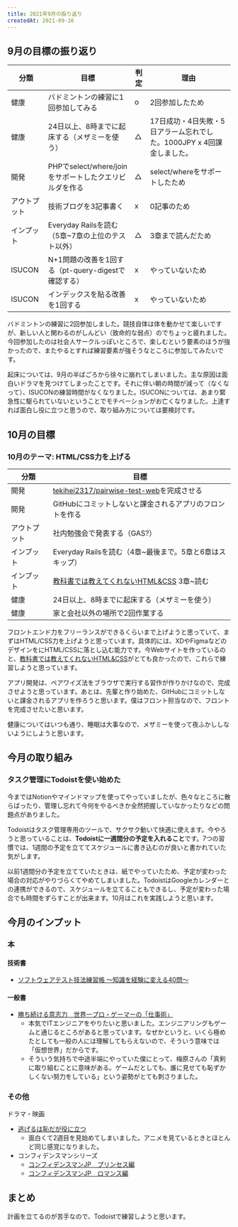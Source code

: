 ```yaml
---
title: 2021年9月の振り返り
createdAt: 2021-09-26
---
```


## 9月の目標の振り返り

| 分類         | 目標                                                   | 判定 | 理由                                                                  |
| ------------ | ------------------------------------------------------ | ---- | --------------------------------------------------------------------- |
| 健康         | バドミントンの練習に1回参加してみる                    | o    | 2回参加したため                                                       |
| 健康         | 24日以上、8時までに起床する（メザミーを使う）          | △    | 17日成功・4日失敗・5日アラーム忘れでした。1000JPY x 4回課金しました。 |
| 開発         | PHPでselect/where/joinをサポートしたクエリビルダを作る | △    | select/whereをサポートしたため                                        |
| アウトプット | 技術ブログを3記事書く                                  | x    | 0記事のため                                                           |
| インプット   | Everyday Railsを読む（5章~7章の上位のテスト以外）      | △    | 3章まで読んだため                                                     |
| ISUCON       | N+1問題の改善を1回する（pt-query-digestで確認する）    | x    | やっていないため                                                      |
| ISUCON       | インデックスを貼る改善を1回する                        | x    | やっていないため                                                      |

バドミントンの練習に2回参加しました。競技自体は体を動かせて楽しいですが、新しい人と関わるのがしんどい（致命的な弱点）のでちょっと疲れました。今回参加したのは社会人サークルっぽいところで、楽しむという要素のほうが強かったので、またやるとすれば練習要素が強そうなところに参加してみたいです。

起床については、9月の半ばごろから徐々に崩れてしまいました。主な原因は面白いドラマを見つけてしまったことです。それに伴い朝の時間が減って（なくなって）、ISUCONの練習時間がなくなりました。ISUCONについては、あまり緊急性に駆られていないということでモチベーションがお亡くなりました。上達すれば面白し役に立つと思うので、取り組み方については要検討です。

## 10月の目標

### 10月のテーマ: HTML/CSS力を上げる

| 分類         | 目標                                                                                                                             |
| ------------ | -------------------------------------------------------------------------------------------------------------------------------- |
| 開発         | [tekihei2317/pairwise-test-web](https://github.com/tekihei2317/pairwise-test-web)を完成させる                                    |
| 開発         | GitHubにコミットしないと課金されるアプリのフロントを作る                                                                         |
| アウトプット | 社内勉強会で発表する（GAS?）                                                                                                     |
| インプット   | Everyday Railsを読む（4章~最後まで。5章と6章はスキップ）                                                                         |
| インプット   | [教科書では教えてくれないHTML&CSS](https://www.amazon.co.jp/dp/B0991Z8CVM/ref=dp-kindle-redirect?_encoding=UTF8&btkr=1) 3章~読む |
| 健康         | 24日以上、8時までに起床する（メザミーを使う）                                                                                    |
| 健康         | 家と会社以外の場所で2回作業する                                                                                                  |

フロントエンド力をフリーランスができるくらいまで上げようと思っていて、まずはHTML/CSS力を上げようと思っています。具体的には、XDやFigmaなどのデザインをにHTML/CSSに落とし込む能力です。今Webサイトを作っているのと、[教科書では教えてくれないHTML&CSS](https://www.amazon.co.jp/dp/B0991Z8CVM/ref=dp-kindle-redirect?_encoding=UTF8&btkr=1)がとても良かったので、これらで練習しようと思っています。

アプリ開発は、ペアワイズ法をブラウザで実行する習作が作りかけなので、完成させようと思っています。あとは、先輩と作り始めた、GitHubにコミットしないと課金されるアプリを作ろうと思います。僕はフロント担当なので、フロントを完成させたいと思います。

健康についてはいつも通り、睡眠は大事なので、メザミーを使って夜ふかししないようにしようと思います。

## 今月の取り組み

### タスク管理にTodoistを使い始めた

今まではNotionやマインドマップを使ってやっていましたが、色々なところに散らばったり、管理し忘れて今何をやるべきか全然把握していなかったりなどの問題点がありました。

Todoistはタスク管理専用のツールで、サクサク動いて快適に使えます。今やろうと思っていることは、**Todoistに一週間分の予定を入れること**です。7つの習慣では、1週間の予定を立ててスケジュールに書き込むのが良いと書かれていた気がします。

以前1週間分の予定を立てていたときは、紙でやっていたため、予定が変わった場合の対応がやりづらくてやめてしまいました。TodoistはGoogleカレンダーとの連携ができるので、スケジュールを立てることもできるし、予定が変わった場合でも時間をずらすことが出来ます。10月はこれを実践しようと思います。

## 今月のインプット

### 本

#### 技術書

- [ソフトウェアテスト技法練習帳 ～知識を経験に変える40問～](https://www.amazon.co.jp/dp/B082ZX1YHW/ref=dp-kindle-redirect?_encoding=UTF8&btkr=1)

#### 一般書

- [勝ち続ける意志力　世界一プロ・ゲーマーの「仕事術」](https://www.amazon.co.jp/gp/product/B009YES5KA/ref=ppx_yo_dt_b_d_asin_title_o02?ie=UTF8&psc=1)
  - 本気でITエンジニアをやりたいと思いました。エンジニアリングもゲームと通じるところがあると思っています。なぜかというと、いくら極めたとしても一般の人には理解してもらえないので、そういう意味では「仮想世界」だからです。
  - そういう気持ちで中途半端にやっていた僕にとって、梅原さんの「真剣に取り組むことに意味がある。ゲームだとしても、誰に見せても恥ずかしくない努力をしている」という姿勢がとても刺さりました。

### その他

ドラマ・映画

- [逃げるは恥だが役に立つ](https://www.amazon.co.jp/%E9%80%83%E3%81%92%E3%82%8B%E3%81%AF%E6%81%A5%E3%81%A0%E3%81%8C%E5%BD%B9%E3%81%AB%E7%AB%8B%E3%81%A4%E3%80%90TBS%E3%82%AA%E3%83%B3%E3%83%87%E3%83%9E%E3%83%B3%E3%83%89%E3%80%91/dp/B01M6W1TGW)
  - 面白くて2週目を見始めてしまいました。アニメを見ているときとほとんど同じ感覚になりました。
- コンフィデンスマンシリーズ
  - [コンフィデンスマンJP　プリンセス編](https://www.amazon.co.jp/%E3%82%B3%E3%83%B3%E3%83%95%E3%82%A3%E3%83%87%E3%83%B3%E3%82%B9%E3%83%9E%E3%83%B3JP-%E3%83%97%E3%83%AA%E3%83%B3%E3%82%BB%E3%82%B9%E7%B7%A8-%E9%95%B7%E6%BE%A4%E3%81%BE%E3%81%95%E3%81%BF/dp/B08R2Z2Y39)
  - [コンフィデンスマンJP　ロマンス編](https://www.amazon.co.jp/%E3%82%B3%E3%83%B3%E3%83%95%E3%82%A3%E3%83%87%E3%83%B3%E3%82%B9%E3%83%9E%E3%83%B3JP-%E3%83%AD%E3%83%9E%E3%83%B3%E3%82%B9%E7%B7%A8-%E9%95%B7%E6%BE%A4%E3%81%BE%E3%81%95%E3%81%BF/dp/B0826D6CQC)

## まとめ

計画を立てるのが苦手なので、Todoistで練習しようと思います。
